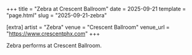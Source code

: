 +++
title = "Zebra at Crescent Ballroom"
date = 2025-09-21
template = "page.html"
slug = "2025-09-21-zebra"

[extra]
artist = "Zebra"
venue = "Crescent Ballroom"
venue_url = "https://www.crescentphx.com"
+++

Zebra performs at Crescent Ballroom.
